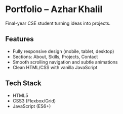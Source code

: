 # Portfolio – Azhar Khalil
Final-year CSE student turning ideas into projects.

## Features
- Fully responsive design (mobile, tablet, desktop)
- Sections: About, Skills, Projects, Contact
- Smooth scrolling navigation and subtle animations
- Clean HTML/CSS with vanilla JavaScript 

## Tech Stack
- HTML5
- CSS3 (Flexbox/Grid)
- JavaScript (ES6+)
